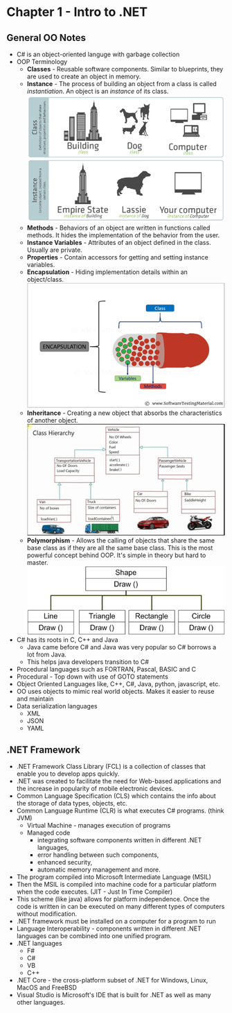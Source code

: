 # Chapter 1 - Intro to .NET #

## General OO Notes ##

* C# is an object-oriented languge with garbage collection
* OOP Terminology
  * **Classes** - Reusable software components. Similar to blueprints, they are used to create an object in memory.
  * **Instance** - The process of building an object from a class is called *instantiation*. An object is an *instance* of its class.
![Class vs Instance](images/class-instance.png)
  * **Methods** - Behaviors of an object are written in functions called methods. It hides the implementation of the behavior from the user.
  * **Instance Variables** - Attributes of an object defined in the class. Usually are private.
  * **Properties** - Contain accessors for getting and setting instance variables.
  * **Encapsulation** - Hiding implementation details within an object/class. 
![Encapsulation Image](images/Encapsulation.png)
  * **Inheritance** - Creating a new object that absorbs the characteristics of another object.
![Inheritance Image](images/inheritance.jpg)
  * **Polymorphism** - Allows the calling of objects that share the same base class as if they are all the same base class. This is the most powerful concept behind OOP. It's simple in theory but hard to master.
![Polymorphism Image](images/polymorphism.png)
* C# has its roots in C, C++ and Java
  * Java came before C# and Java was very popular so C# borrows a lot from Java.
  * This helps java developers transition to C#
* Procedural languages such as FORTRAN, Pascal, BASIC and C
* Procedural - Top down with use of GOTO statements
* Object Oriented Languages like, C++, C#, Java, python, javascript, etc.
* OO uses objects to mimic real world objects. Makes it easier to reuse and maintain
* Data serialization languages
  * XML
  * JSON
  * YAML

## .NET Framework ##

* .NET Framework Class Library (FCL) is a collection of classes that enable you to develop apps quickly.
* .NET was created to facilitate the need for Web-based applications and the increase in popularity of mobile electronic devices.
* Common Language Specification (CLS) which contains the info about the storage of data types, objects, etc.
* Common Language Runtime (CLR) is what executes C# programs. (think JVM)
  * Virtual Machine - manages execution of programs
  * Managed code
    * integrating software components written in different .NET languages,
    * error handling between such components,
    * enhanced security,
    * automatic memory management and more.
* The program compiled into Microsoft Intermediate Language (MSIL)
* Then the MSIL is compiled into machine code for a particular platform when the code executes. (JIT - Just In Time Compiler)
* This scheme (like java) allows for platform independence. Once the code is written in can be executed on many
different types of computers without modification.
* .NET framework must be installed on a computer for a program to run
* Language Interoperability - components written in different .NET languages can be combined into one unified program.
* .NET languages
  * F#
  * C#
  * VB
  * C++
* .NET Core - the cross-platform subset of .NET for Windows, Linux, MacOS and FreeBSD
* Visual Studio is Microsoft's IDE that is built for .NET as well as many other languages.
